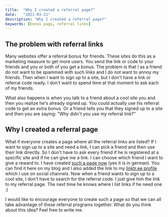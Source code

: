 ```yaml
---
title:  "Why I created a referral page?"
date:   "2021-03-21"
description: "Why I created a referral page?"
keywords: [bonus page, referral links]
---
```


## The problem with referral links
Many websites offer a referral bonus for friends. These sites do this as a marketing measure to get more users. You send the link or code to your friends and you or both of you get a bonus. The problem is that I as a friend do not want to be spammed with such links and I do not want to annoy my friends. Then when I want to sign up to a site, but I don't have a link or referral code ready. I don't want to spend time at that moment to ask each of my friends.

What also happens is when you talk to a friend about a cool site you and then you realize he's already signed up. You could actually use his referral code to get an extra bonus. Or a friend tells you that they signed up to a site and then you are saying: "Why didn't you use my referral link?"


## Why I created a referral page
What if everyone creates a page where all the referral links are listed? If I want to sign up to a site and need a link, I can pick a friend and then use their link directly. So I don't have to ask every friend if he is registered at a specific site and if he can give me a link. I can choose which friend I want to give a reward to. I have created [such a page now](/referral/) (yes it is in german). You can find it here on my blog and I also added the link to my [linktr.ee profile](https://linktr.ee/m91michel) which I use on social channels. Now when a friend wants to sign up to a cool site, I don't have to search for the referral code. I just give him the link to my referral page. The next time he knows where I list links if he need one :)

I would like to encourage everyone to create such a page so that we can all take advantage of these referral programs together. What do you think about this idea? Feel free to write me.

